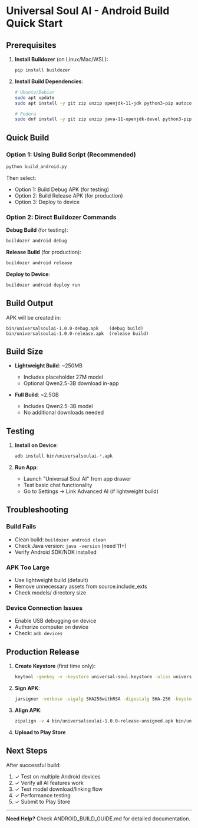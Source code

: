 # Universal Soul AI - Android Build Quick Start

## Prerequisites

1. **Install Buildozer** (on Linux/Mac/WSL):
   ```bash
   pip install buildozer
   ```

2. **Install Build Dependencies**:
   ```bash
   # Ubuntu/Debian
   sudo apt update
   sudo apt install -y git zip unzip openjdk-11-jdk python3-pip autoconf libtool pkg-config zlib1g-dev libncurses5-dev libncursesw5-dev libtinfo5 cmake libffi-dev libssl-dev
   
   # Fedora
   sudo dnf install -y git zip unzip java-11-openjdk-devel python3-pip autoconf libtool pkg-config zlib-devel ncurses-devel cmake libffi-devel openssl-devel
   ```

## Quick Build

### Option 1: Using Build Script (Recommended)
```bash
python build_android.py
```

Then select:
- Option 1: Build Debug APK (for testing)
- Option 2: Build Release APK (for production)
- Option 3: Deploy to device

### Option 2: Direct Buildozer Commands

**Debug Build** (for testing):
```bash
buildozer android debug
```

**Release Build** (for production):
```bash
buildozer android release
```

**Deploy to Device**:
```bash
buildozer android deploy run
```

## Build Output

APK will be created in:
```
bin/universalsoulai-1.0.0-debug.apk    (debug build)
bin/universalsoulai-1.0.0-release.apk  (release build)
```

## Build Size

- **Lightweight Build**: ~250MB
  - Includes placeholder 27M model
  - Optional Qwen2.5-3B download in-app
  
- **Full Build**: ~2.5GB
  - Includes Qwen2.5-3B model
  - No additional downloads needed

## Testing

1. **Install on Device**:
   ```bash
   adb install bin/universalsoulai-*.apk
   ```

2. **Run App**:
   - Launch "Universal Soul AI" from app drawer
   - Test basic chat functionality
   - Go to Settings → Link Advanced AI (if lightweight build)

## Troubleshooting

### Build Fails
- Clean build: `buildozer android clean`
- Check Java version: `java -version` (need 11+)
- Verify Android SDK/NDK installed

### APK Too Large
- Use lightweight build (default)
- Remove unnecessary assets from source.include_exts
- Check models/ directory size

### Device Connection Issues
- Enable USB debugging on device
- Authorize computer on device
- Check: `adb devices`

## Production Release

1. **Create Keystore** (first time only):
   ```bash
   keytool -genkey -v -keystore universal-soul.keystore -alias universalsoul -keyalg RSA -keysize 2048 -validity 10000
   ```

2. **Sign APK**:
   ```bash
   jarsigner -verbose -sigalg SHA256withRSA -digestalg SHA-256 -keystore universal-soul.keystore bin/universalsoulai-1.0.0-release-unsigned.apk universalsoul
   ```

3. **Align APK**:
   ```bash
   zipalign -v 4 bin/universalsoulai-1.0.0-release-unsigned.apk bin/universalsoulai-1.0.0-release.apk
   ```

4. **Upload to Play Store**

## Next Steps

After successful build:
1. ✓ Test on multiple Android devices
2. ✓ Verify all AI features work
3. ✓ Test model download/linking flow
4. ✓ Performance testing
5. ✓ Submit to Play Store

---

**Need Help?** Check ANDROID_BUILD_GUIDE.md for detailed documentation.
